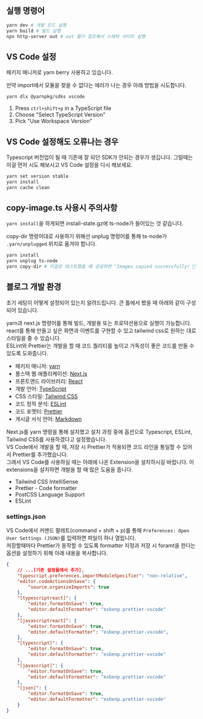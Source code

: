 ## 실행 명령어

```bash
yarn dev # 개발 모드 실행
yarn build # 빌드 실행
npx http-server out # out 폴더 참조해서 스태틱 사이트 실행
```

## VS Code 설정
패키지 매니저로 yarn berry 사용하고 있습니다.

만약 import에서 모듈을 찾을 수 없다는 에러가 나는 경우 아래 방법을 시도합니다.

```bash
yarn dlx @yarnpkg/sdks vscode
```

1. Press `ctrl+shift+p` in a TypeScript file
2. Choose "Select TypeScript Version"
3. Pick "Use Workspace Version"

## VS Code 설정해도 오류나는 경우
Typescript 버전업이 될 때 기존에 잘 되던 SDK가 안되는 경우가 생깁니다.
그럴때는 이걸 먼저 시도 해보시고 VS Code 설정을 다시 해보세요.
```bash
yarn set version stable
yarn install
yarn cache clean
```

## copy-image.ts 사용시 주의사항
`yarn install`을 하게되면 install-state.gz에 ts-node가 들어있는 것 같습니다.

copy-dir 명령어대로 사용하기 위해선 unplug 명령어를 통해 ts-node가 `.yarn/unplugged` 위치로 옮겨야 합니다.

```bash
yarn install
yarn unplug ts-node
yarn copy-dir # 이걸로 테스트했을 때 성공하면 "Images copied successfully! 🎉" 메시지를 볼 수 있습니다.
```

## 블로그 개발 환경

초기 세팅이 어떻게 설정되어 있는지 알려드립니다. 큰 틀에서 봤을 때 아래와 같이 구성되어 있습니다.

yarn과 next.js 명령어를 통해 빌드, 개발용 또는 프로덕션용으로 실행이 가능합니다.\
react를 통해 만들고 싶은 화면과 이벤트를 구현할 수 있고 tailwind css로 원하는 대로 스타일을 줄 수 있습니다.\
ESLint와 Prettier는 개발을 할 때 코드 퀄리티를 높이고 가독성이 좋은 코드를 만들 수 있도록 도와줍니다.

- 패키지 매니저: [yarn](https://yarnpkg.com/)
- 풀스택 웹 애플리케이션: [Next.js](https://nextjs.org/)
- 프론트앤드 라이브러리: [React](https://react.dev/)
- 개발 언어: [TypeScript](https://www.typescriptlang.org/)
- CSS 스타일: [Tailwind CSS](https://tailwindcss.com/)
- 코드 정적 분석: [ESLint](https://eslint.org/)
- 코드 포맷터: [Prettier](https://prettier.io/)
- 게시글 서식 언어: [Markdown](https://ko.wikipedia.org/wiki/%EB%A7%88%ED%81%AC%EB%8B%A4%EC%9A%B4)

Next.js를 yarn 명령을 통해 설치했고 설치 과정 중에 옵션으로 Typescript, ESLint, Tailwind CSS를 사용하겠다고 설정했습니다.\
VS Code에서 개발을 할 때, 저장 시 Prettier가 적용되면 코드 라인을 통일할 수 있어서 Prettier를 추가했습니다.\
그래서 VS Code를 사용하실 때는 아래에 나온 Extension을 설치하시길 바랍니다. 이 extensions을 설치하면 개발을 할 때 많은 도움을 줍니다.

- Tailwind CSS IntelliSense
- Prettier - Code formatter
- PostCSS Language Support
- ESLint

### settings.json

VS Code에서 커맨드 팔레트(command + shift + p)를 통해 `Preferences: Open User Settings (JSON)`를 입력하면 파일이 하나 열립니다.\
저장할때마다 Prettier가 동작할 수 있도록 formatter 지정과 저장 시 foramt을 한다는 옵션을 설정하기 위해 아래 내용을 복사합니다.

```json
{
    // ...[기존 설정들에서 추가],
    "typescript.preferences.importModuleSpecifier": "non-relative",
    "editor.codeActionsOnSave": {
        "source.organizeImports": true
    },
    "[typescriptreact]": {
        "editor.formatOnSave": true,
        "editor.defaultFormatter": "esbenp.prettier-vscode"
    },
    "[javascriptreact]": {
        "editor.formatOnSave": true,
        "editor.defaultFormatter": "esbenp.prettier-vscode",
    },
    "[typescript]": {
        "editor.formatOnSave": true,
        "editor.defaultFormatter": "esbenp.prettier-vscode"
    },
    "[javascript]": {
        "editor.formatOnSave": true,
        "editor.defaultFormatter": "esbenp.prettier-vscode"
    },
    "[json]": {
        "editor.formatOnSave": true,
        "editor.defaultFormatter": "esbenp.prettier-vscode"
    }
}
```
